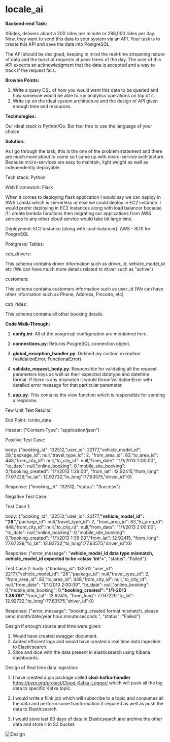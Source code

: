 # locale_ai

**Backend-end Task:**

XRides, delivers about a 200 rides per minute or 288,000 rides per day. Now, they want to send
this data to your system via an API. Your task is to create this API and save the data into
PostgreSQL.

The API should be designed, keeping in mind the real-time streaming nature of data and the
burst of requests at peak times of the day. The user of this API expects an acknowledgment that
the data is accepted and a way to track if the request fails.

**Brownie Points:**
1. Write a query DSL of how you would want this data to be queried and how someone
would be able to run analytics operations on top of it.
2. Write up on the ideal system architecture and the design of API given enough time and
resources.

**Technologies:**

Our ideal stack is Python/Go. But feel free to use the language of your choice.

**Solution:**

As I go through the task, this is the one of the problem statement and there are much more
about to come so I came up with micro-service architecture. Because micro-services are easy to maintain,
light weight as well as independently deployable.  

Tech stack: Python

Web Framework: Flask

When it comes to deploying flask application I would say we can deploy in AWS Lamda which is serverless 
or else we could deploy in EC2 instance. I would prefer deploying in EC2 instances along with load balancer 
because if I create lambda functions then migrating our applications from AWS services to any other 
cloud service would take bit large time. 

Deployment: EC2 instance (along with load-balancer), AWS - RDS for PosgreSQL 

Postgresql Tables: 

cab_drivers: 

This schema contains driver information such as driver_id, vehicle_model_id etc (We can have much 
more details related to driver such as "active")

customers:

This schema contains customers information such as user_id (We can have other information 
such as Phone, Address, Pincode, etc)

cab_rides:

This schema contains all other booking details.

**Code Walk-Through:**

1. **confg.ini**: All of the posgresql configuration are mentioned here.

2. **connections.py**: Returns PosgreSQL connection object.

3. **global_exception_handler.py**: Defined my custom exception (ValidationError, FunctionalError)

4. **validate_request_body.py**: Responsible for validating all the request parameters keys as well as their 
expected datatype and datetime format. If there is any mismatch it would throw  ValidationError with detailed error 
message for that particular parameter.

5. **app.py**: This contains the view function which is responsible for sending a resposne.

Few Unit Test Results:

End Point: /xride_data

Header: {"Content-Type": "application/json"}

Positive Test Case:

body: {"booking_id": 132512,"user_id": 22177,"vehicle_model_id": 28,"package_id": null,"travel_type_id": 2,
"from_area_id": 83,"to_area_id": 448,"from_city_id": null,"to_city_id": null,"from_date": "1/1/2013 2:00:00",
"to_date": null,"online_booking": 0,"mobile_site_booking": 0,"booking_created": "1/1/2013 1:39:00",
"from_lat": 12.92415,"from_long": 77.67229,"to_lat": 12.92732,"to_long":77.63575,"driver_id":0}

Response: {"booking_id": 132512, "status": "Success"}

Negative Test Case:

Test Case 1:

body: {"booking_id": 132512,"user_id": 22177,**"vehicle_model_id": "28"**,"package_id": null,"travel_type_id": 2,
"from_area_id": 83,"to_area_id": 448,"from_city_id": null,"to_city_id": null,"from_date": "1/1/2013 2:00:00",
"to_date": null,"online_booking": 0,"mobile_site_booking": 0,"booking_created": "1/1/2013 1:39:00","from_lat": 12.92415,
"from_long": 77.67229,"to_lat": 12.92732,"to_long":77.63575,"driver_id":0}

Response: {"error_message": "**vehicle_model_id data type mismatch, vehicle_model_id expected to be <class 'int'>**", 
"status": "Failed"}

Test Case 2:
body: {"booking_id": 132512,"user_id": 22177,"vehicle_model_id": "28","package_id": null,"travel_type_id": 2,
"from_area_id": 83,"to_area_id": 448,"from_city_id": null,"to_city_id": null,"from_date": "1/1/2013 2:00:00",
"to_date": null,"online_booking": 0,"mobile_site_booking": 0,**"booking_created": "1/1-2013 1:39:00"**,"from_lat": 12.92415,
"from_long": 77.67229,"to_lat": 12.92732,"to_long":77.63575,"driver_id":0}

Response: {"error_message": "booking_created format mismatch, please send month/date/year hour:minute:seconds ", 
"status": "Failed"}

Design if enough source and time were given:

1. Would have created swagger document.
2. Added efficient logs and would have created a real time data ingestion to Elasticsearch.
3. Slice and dice with the data present in elasticsearch using Kibana dashboards.

Design of Real time data ingestion:

1. I have created a pip package called **clod-kafka-handler** https://pypi.org/project/Cloud-Kafka-Logger/ which will 
push all the log data to specific Kafka topic.

2. I would write a flink job which will subscribe to a topic and consumes all the data and perform some tranformation 
if required as well as push the data to Elasticsearch.

3. I would store last 60 days of data in Elasticsearch and archive the other data and store it in S3 bucket.

![Design](https://www.draw.io/?lightbox=1&highlight=0000ff&edit=_blank&layers=1&nav=1&title=Untitled%20Diagram.drawio#R3Zddb5swFIZ%2FDZeTAqxQLreM7qOdNinT2lsXTo2H4SBzyMd%2B%2FUwwEOomy6SuqXIT2Y%2BPOfj1e%2Bzg%2BPNi%2FVGxKvuKKUjHm6Vrx%2F%2FgeF70NtC%2FLdh04CIKO8CVSDvkjmAhfoOBM0MbkUI9CSRESaKawgTLEhKaMKYUrqZhDyinWSvGwQKLhEmb3oqUso5eeuHIP4HgWZ%2FZDaJupGB9sFlJnbEUVzvIjx1%2FrhCpaxXrOchWu16Xbt7VntHhxRSUdMwEvCv58vs1ryGXnyM3j38ub9%2F43VOWTDZmweZladMrAKkWxHRRUYYcSybjkb5X2JQptGlmujfG3CBWGroa%2FgKijdld1hBqlFEhzWiXs020d20G1dioBA4sqPcIUxzoQJw37IB2LmABpDZ6ngLJSCyn78GMh%2FgQN8qsG0bpf1DdtVR%2FV1VSJDo1lnrgBnlt7cOocivZKhMEi4ptxVjp0ntK0SUogvVhTW0NzITet6Zw3b6%2FGstgYNlOCQSz%2F6Ta5bl51TvSq%2BEpvepZql%2Bzh5xp9AMrkVhboI%2B5qm1WChOo679b9Z4lOd9uy7eGpCjhGS3svjYPu2d34AZHmtg96YkbWLLHi73WTRmxmlDBi5yzF%2BEjk85skwZPeHSIe36T2jW%2F8F%2BJWuHjkj65WtG5VXR4ZEUHpyzo0FL9St8duUZf8N7xAknt1aJ0i9Mgzwn%2FTfnRy11Fujt%2BVmzHdr7N%2FPgP)